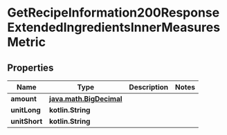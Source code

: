 
# GetRecipeInformation200ResponseExtendedIngredientsInnerMeasuresMetric

## Properties
| Name | Type | Description | Notes |
| ------------ | ------------- | ------------- | ------------- |
| **amount** | [**java.math.BigDecimal**](java.math.BigDecimal.md) |  |  |
| **unitLong** | **kotlin.String** |  |  |
| **unitShort** | **kotlin.String** |  |  |



